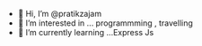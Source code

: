 - 👋 Hi, I’m @pratikzajam
- 👀 I’m interested in ... programmming , travelling
- 🌱 I’m currently learning ...Express Js


<!---
pratikzajam/pratikzajam is a ✨ special ✨ repository because its `README.md` (this file) appears on your GitHub profile.
You can click the Preview link to take a look at your changes.
--->
